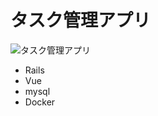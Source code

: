 # タスク管理アプリ

![タスク管理アプリ](https://user-images.githubusercontent.com/64693238/147192754-e7444685-c610-4824-8c0e-41b15292d0a1.gif)

- Rails
- Vue
- mysql
- Docker
